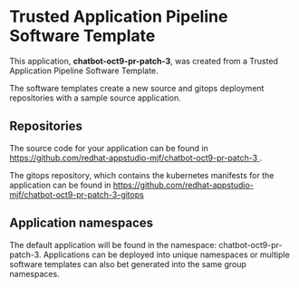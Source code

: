 # Trusted Application Pipeline Software Template

This application, **chatbot-oct9-pr-patch-3**, was created from a Trusted Application Pipeline Software Template.

The software templates create a new source and gitops deployment repositories with a sample source application. 

## Repositories

The source code for your application can be found in [https://github.com/redhat-appstudio-mjf/chatbot-oct9-pr-patch-3 ](https://github.com/redhat-appstudio-mjf/chatbot-oct9-pr-patch-3 ).
 
The gitops repository, which contains the kubernetes manifests for the application can be found in 
[https://github.com/redhat-appstudio-mjf/chatbot-oct9-pr-patch-3-gitops ](https://github.com/redhat-appstudio-mjf/chatbot-oct9-pr-patch-3-gitops ) 

## Application namespaces 

The default application will be found in the namespace: chatbot-oct9-pr-patch-3. Applications can be deployed into unique namespaces or multiple software templates can also bet generated into the same group namespaces.  